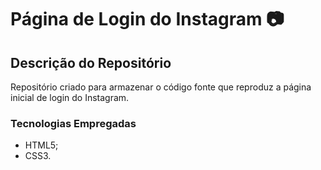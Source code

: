 # Página de Login do Instagram 📷

## Descrição do Repositório

Repositório criado para armazenar o código fonte que reproduz a página inicial de login do Instagram.

### Tecnologias Empregadas

- HTML5;
- CSS3.
